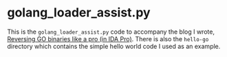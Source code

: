 # golang_loader_assist.py
This is the `golang_loader_assist.py` code to accompany the blog I wrote, [Reversing GO binaries like a pro (in IDA Pro)](http://rednaga.io/2016/09/21/reversing_go_binaries_like_a_pro/). There is also the `hello-go` directory which contains the simple hello world code I used as an example.